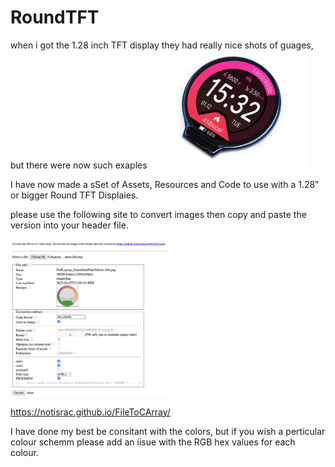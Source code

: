 # RoundTFT
when i got the 1.28 inch TFT display they had really nice shots of guages, but there were now such exaples
<img src="prototypes/mrasppicodp16.jpg" width="50%" height="50%" />

I have now made a sSet of Assets, Resources and Code to use with a 1.28" or bigger Round TFT Displaies.

please use the following site to convert images then copy and paste the version into your header file.

<img src="prototypes/ScreenshotSite.png" width="50%" height="50%" />

https://notisrac.github.io/FileToCArray/

I have done my best be consitant with the colors, but if you wish a perticular colour schemm please add an iisue with the RGB hex values for each colour.
